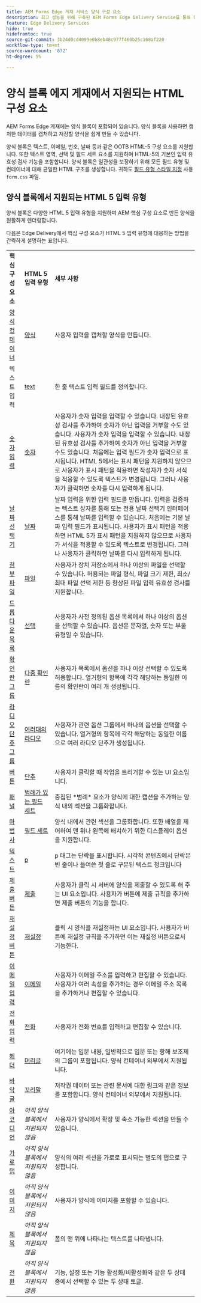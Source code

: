 ```yaml
---
title: AEM Forms Edge 게재 서비스 양식 구성 요소
description: 최고 성능을 위해 구축된 AEM Forms Edge Delivery Service를 통해 향후 간소화된 데이터 수집 및 사용자 참여를 구상할 수 있습니다. 이 문서에서는 EDD 양식에 즉시 사용할 수 있는 모든 양식 구성 요소를 나열합니다.
feature: Edge Delivery Services
hide: true
hidefromtoc: true
source-git-commit: 3b24d0cd4099e0b8eb48c977f460b25c168af220
workflow-type: tm+mt
source-wordcount: '872'
ht-degree: 5%

---
```





# 양식 블록 에지 게재에서 지원되는 HTML 구성 요소

AEM Forms Edge 게재에는 양식 블록이 포함되어 있습니다. 양식 블록을 사용하면 캡처한 데이터를 캡처하고 저장할 양식을 쉽게 만들 수 있습니다.

양식 블록은 텍스트, 이메일, 번호, 날짜 등과 같은 OOTB HTML-5 구성 요소를 지원합니다. 또한 텍스트 영역, 선택 및 필드 세트 요소를 지원하며 HTML-5의 기본인 입력 유효성 검사 기능을 포함합니다. 양식 블록은 일관성을 보장하기 위해 모든 필드 유형 및 컨테이너에 대해 균일한 HTML 구조를 생성합니다. 귀하도 [필드 유형 스타일 지정](https://adobe-rnd.github.io/form-block/customization/styling_form) 사용 `form.css` 파일.

## 양식 블록에서 지원되는 HTML 5 입력 유형

양식 블록은 다양한 HTML 5 입력 유형을 지원하며 AEM 핵심 구성 요소로 만든 양식을 원활하게 렌더링합니다.

다음은 Edge Delivery에서 핵심 구성 요소가 HTML 5 입력 유형에 대응하는 방법을 간략하게 설명하는 표입니다.

<table>
 <tbody>
  <tr>
   <td><b>핵심 구성 요소</b> </td>
   <td><b>HTML 5 입력 유형</b> </td>
   <td><b>세부 사항</b></td>
  </tr>
  <tr>
   <td><a href ="https://experienceleague.adobe.com/docs/experience-manager-core-components/using/adaptive-forms/adaptive-forms-components/form-container.html">양식 컨테이너</a></td>
   <td><a href ="https://developer.mozilla.org/en-US/docs/Web/HTML/Element/input#form">양식 </td>
   <td> 사용자 입력을 캡처할 양식을 만듭니다.
   </td>
  </tr>
  <tr>
   <td><a herf="https://experienceleague.adobe.com/docs/experience-manager-core-components/using/adaptive-forms/adaptive-forms-components/text-input.html">텍스트 입력</a></td>
   <td><a href ="https://developer.mozilla.org/en-US/docs/Web/HTML/Element/input/text">text</a></td>
   <td> 한 줄 텍스트 입력 필드를 정의합니다. </td>
  </tr>
  <tr>
   <td><a href = "https://experienceleague.adobe.com/docs/experience-manager-core-components/using/adaptive-forms/adaptive-forms-components/number-input.html">숫자 입력</a></td>
   <td><a href = "https://developer.mozilla.org/en-US/docs/Web/HTML/Element/input/number">숫자</a></td>
   <td>사용자가 숫자 입력을 입력할 수 있습니다. 내장된 유효성 검사를 추가하여 숫자가 아닌 입력을 거부할 수도 있습니다. 사용자가 숫자 입력을 입력할 수 있습니다. 내장된 유효성 검사를 추가하여 숫자가 아닌 입력을 거부할 수도 있습니다. 처음에는 입력 필드가 숫자 입력으로 표시됩니다. HTML 5에서는 표시 패턴을 지원하지 않으므로 사용자가 표시 패턴을 적용하면 작성자가 숫자 서식을 적용할 수 있도록 텍스트가 변경됩니다. 그러나 사용자가 클릭하면 숫자를 다시 입력하게 됩니다.</td>
  </tr>
  <tr>
   <td><a href ="https://experienceleague.adobe.com/docs/experience-manager-core-components/using/adaptive-forms/adaptive-forms-components/date-picker.html">날짜 선택기</a></td>
   <td><a href = "https://developer.mozilla.org/en-US/docs/Web/HTML/Element/input/date">날짜 </a></td>
   <td> 날짜 입력을 위한 입력 필드를 만듭니다. 입력을 검증하는 텍스트 상자를 통해 또는 전용 날짜 선택기 인터페이스를 통해 날짜를 입력할 수 있습니다. 처음에는 기본 날짜 입력 필드가 표시됩니다. 사용자가 표시 패턴을 적용하면 HTML 5가 표시 패턴을 지원하지 않으므로 사용자가 서식을 적용할 수 있도록 텍스트로 변경됩니다. 그러나 사용자가 클릭하면 날짜를 다시 입력하게 됩니다.</td>
  </tr>
  <tr>
   <td><a href ="https://experienceleague.adobe.com/docs/experience-manager-core-components/using/adaptive-forms/adaptive-forms-components/file-attachment.html">첨부 파일</a></td>
   <td><a href ="https://developer.mozilla.org/en-US/docs/Web/HTML/Element/input/file">파일</a></td>
   <td> 사용자가 장치 저장소에서 하나 이상의 파일을 선택할 수 있습니다. 허용되는 파일 형식, 파일 크기 제한, 최소/최대 파일 선택 제한 등 향상된 파일 입력 유효성 검사를 지원합니다. </td>
  </tr>
  <tr>
   <td><a href ="https://experienceleague.adobe.com/docs/experience-manager-core-components/using/adaptive-forms/adaptive-forms-components/drop-down.html"> 드롭다운 목록</a></td>
   <td><a href ="https://developer.mozilla.org/en-US/docs/Web/HTML/Element/select">선택</a></td>
   <td> 사용자가 사전 정의된 옵션 목록에서 하나 이상의 옵션을 선택할 수 있습니다. 옵션은 문자열, 숫자 또는 부울 유형일 수 있습니다.</td>
  </tr>
  <tr>
   <td><a href ="https://experienceleague.adobe.com/docs/experience-manager-core-components/using/adaptive-forms/adaptive-forms-components/checkbox-group.html">확인란 그룹</a></td>
   <td><a href ="https://developer.mozilla.org/en-US/docs/Web/HTML/Element/input/checkbox">다중 확인란</a></td>
   <td> 사용자가 목록에서 옵션을 하나 이상 선택할 수 있도록 허용합니다. 열거형의 항목에 각각 해당하는 동일한 이름의 확인란이 여러 개 생성됩니다. </td>
  </tr>
  <tr>
   <td><a href ="https://experienceleague.adobe.com/docs/experience-manager-core-components/using/adaptive-forms/adaptive-forms-components/radio-button.html">라디오 단추 그룹</td>
   <td><a href ="https://developer.mozilla.org/en-US/docs/Web/HTML/Element/input/radio">여러대의 라디오</a></td>
   <td> 사용자가 관련 옵션 그룹에서 하나의 옵션을 선택할 수 있습니다. 열거형의 항목에 각각 해당하는 동일한 이름으로 여러 라디오 단추가 생성됩니다.</td>
  </tr>
  <tr>
   <td><a href ="https://experienceleague.adobe.com/docs/experience-manager-core-components/using/adaptive-forms/adaptive-forms-components/button.html">버튼</td>
   <td><a href ="https://developer.mozilla.org/en-US/docs/Web/HTML/Element/input/button">단추</a></td>
   <td>사용자가 클릭할 때 작업을 트리거할 수 있는 UI 요소입니다. </td>
  </tr>
  <tr>
   <td><a href="" https://experienceleague.adobe.com/docs/experience-manager-core-components/using/adaptive-forms/adaptive-forms-components/panel-container.html">패널</a></td>
   <td><a href ="https://developer.mozilla.org/en-US/docs/Web/HTML/Element/fieldset">범례가 있는 필드 세트</a></td>
   <td> 중첩된 *범례* 요소가 양식에 대한 캡션을 추가하는 양식 내의 섹션을 그룹화합니다.</td>
  </tr>
   <tr>
   <td><a href ="https://experienceleague.adobe.com/docs/experience-manager-core-components/using/adaptive-forms/adaptive-forms-components/wizard.html">마법사</a></td>
   <td><a href ="https://developer.mozilla.org/en-US/docs/Web/HTML/Element/fieldset">필드 세트</a></td>
   <td>양식 내에서 관련 섹션을 그룹화합니다. 또한 배열을 제어하여 맨 위나 왼쪽에 배치하기 위한 디스플레이 옵션을 지원합니다. </td>
  </tr>
    <tr>
   <td><a href ="https://experienceleague.adobe.com/docs/experience-manager-core-components/using/adaptive-forms/adaptive-forms-components/text.html">텍스트</a></td>
   <td><a href ="https://developer.mozilla.org/en-US/docs/Web/HTML/Element/p">p</a></td>
   <td>p 태그는 단락을 표시합니다. 시각적 콘텐츠에서 단락은 빈 줄이나 들여쓴 첫 줄로 구분된 텍스트 청크입니다</td>
  </tr>
     <tr>
   <td><a href ="https://experienceleague.adobe.com/docs/experience-manager-core-components/using/adaptive-forms/adaptive-forms-components/submit-button.html">제출 버튼</td>
   <td><a href ="https://developer.mozilla.org/en-US/docs/Web/HTML/Element/input/submit">제출</a></td>
   <td> 사용자가 클릭 시 서버에 양식을 제출할 수 있도록 해 주는 UI 요소입니다. 사용자가 버튼에 제출 규칙을 추가하면 제출 버튼의 기능을 합니다. </td>
  </tr>
     <tr>
   <td><a href = "https://experienceleague.adobe.com/docs/experience-manager-core-components/using/adaptive-forms/adaptive-forms-components/reset-button.html">재설정 버튼</a></td>
   <td><a href ="https://developer.mozilla.org/en-US/docs/Web/HTML/Element/input/reset">재설정</a></td>
   <td>클릭 시 양식을 재설정하는 UI 요소입니다. 사용자가 버튼에 재설정 규칙을 추가하면 이는 재설정 버튼으로서 기능한다. </td>
  </tr>
    <tr>
   <td><a href ="https://experienceleague.adobe.com/docs/experience-manager-core-components/using/adaptive-forms/adaptive-forms-components/email-input.html">이메일 입력</td>
   <td><a href ="https://developer.mozilla.org/en-US/docs/Web/HTML/Element/input/email">이메일</a></td>
   <td> 사용자가 이메일 주소를 입력하고 편집할 수 있습니다. 사용자가 여러 속성을 추가하는 경우 이메일 주소 목록을 추가하거나 편집할 수 있습니다.</td>
  </tr>
   <tr>
   <td><a href ="https://experienceleague.adobe.com/docs/experience-manager-core-components/using/adaptive-forms/adaptive-forms-components/telephone-input.html">전화 입력</a></td>
   <td><a href ="https://developer.mozilla.org/en-US/docs/Web/HTML/Element/input/tel">전화</a></td>
   <td>사용자가 전화 번호를 입력하고 편집할 수 있습니다.</td>
  </tr>
   <tr>
   <td><a href ="https://experienceleague.adobe.com/docs/experience-manager-core-components/using/adaptive-forms/adaptive-forms-components/header.html">헤더</td>
   <td><a href = "https://developer.mozilla.org/en-US/docs/Web/HTML/Element/header"> 머리글</a></td>
   <td>여기에는 입문 내용, 일반적으로 입문 또는 항해 보조제의 그룹이 포함됩니다. 양식 컨테이너 외부에서 지원됩니다. </td>
  </tr>
  <tr>
   <td><a href ="https://experienceleague.adobe.com/docs/experience-manager-core-components/using/adaptive-forms/adaptive-forms-components/footer.html">바닥글</td>
   <td><a href = "https://developer.mozilla.org/en-US/docs/Web/HTML/Element/footer">꼬리말</a></td>
   <td> 저작권 데이터 또는 관련 문서에 대한 링크와 같은 정보를 포함합니다. 양식 컨테이너 외부에서 지원됩니다.</td>
  </tr>
  <tr>
   <td><a href = "https://experienceleague.adobe.com/docs/experience-manager-core-components/using/adaptive-forms/adaptive-forms-components/accordion.html">아코디언<a></td>
   <td><i>아직 양식 블록에서 지원되지 않음</i></td>
   <td> 사용자가 양식에서 확장 및 축소 가능한 섹션을 만들 수 있습니다. </td>
  </tr>
  <tr>
   <td><a href ="https://experienceleague.adobe.com/docs/experience-manager-core-components/using/adaptive-forms/adaptive-forms-components/horizontal-tabs.html">가로 탭</a></td>
   <td><i>아직 양식 블록에서 지원되지 않음</i></td>
   <td>양식의 여러 섹션을 가로로 표시되는 별도의 탭으로 구성합니다.</td>
  </tr>
  <tr>
   <td><a href = "https://experienceleague.adobe.com/docs/experience-manager-core-components/using/adaptive-forms/adaptive-forms-components/image.html">이미지</a></td>
   <td><i>아직 양식 블록에서 지원되지 않음</i></td>
   <td> 사용자가 양식에 이미지를 포함할 수 있습니다.</td>
  </tr><tr>
   <td><a href ="https://experienceleague.adobe.com/docs/experience-manager-core-components/using/adaptive-forms/adaptive-forms-components/title.html">제목</a></td>
   <td><i>아직 양식 블록에서 지원되지 않음</i></td>
   <td> 폼의 맨 위에 나타나는 텍스트를 나타냅니다. </td>
  </tr>
  <tr>
   <td><a href = "https://experienceleague.adobe.com/docs/experience-manager-core-components/using/adaptive-forms/adaptive-forms-components/submit-button.html">전환</td>
   <td><i>아직 양식 블록에서 지원되지 않음</i></td>
   <td> 기능, 설정 또는 기능 활성화/비활성화와 같은 두 상태 중에서 선택할 수 있는 두 상태 토글.</td>
  </tr>
 </tbody>
</table>


